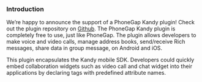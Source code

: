 ### Introduction

We’re happy to announce the support of a PhoneGap Kandy plugin! Check out the plugin repository on [Github]. The PhoneGap Kandy plugin is completely free to use, just like PhoneGap. The plugin allows developers to make voice and video calls, manage address books, send/receive Rich messages, share data in group message, on Android and iOS.

This plugin encapsulates the Kandy mobile SDK. Developers could quickly embed collaboration widgets such as video call and chat widget into their applications by declaring tags with predefined attribute names.

[Github]: <https://github.com/Kandy-IO/kandy-phonegap>

